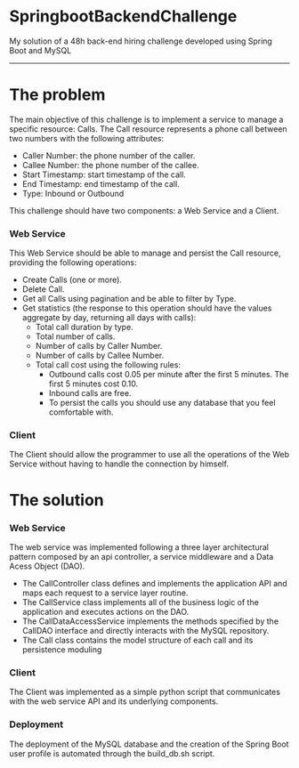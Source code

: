 # SpringbootBackendChallenge
My solution of a 48h back-end hiring challenge developed using Spring Boot and MySQL

-------------------------------------------------------------------------------------------------------------

# The problem

The main objective of this challenge is to implement a service to manage a specific resource: Calls. The Call resource represents a phone call between two numbers with the following attributes:

* Caller Number: the phone number of the caller. 
* Callee Number: the phone number of the callee.
* Start Timestamp: start timestamp of the call.
* End Timestamp: end timestamp of the call.
* Type: Inbound or Outbound

This challenge should have two components: a Web Service and a Client.

### Web Service

This Web Service should be able to manage and persist the Call resource, providing the following operations:

* Create Calls (one or more).
* Delete Call.
* Get all Calls using pagination and be able to filter by Type.
* Get statistics (the response to this operation should have the values aggregate by day, returning all days with calls):
  * Total call duration by type.
  * Total number of calls.
  * Number of calls by Caller Number.
  * Number of calls by Callee Number.
  * Total call cost using the following rules:
    * Outbound calls cost 0.05 per minute after the first 5 minutes. The first 5 minutes cost 0.10. 
    * Inbound calls are free. 
    * To persist the calls you should use any database that you feel comfortable with.
    
### Client

The Client should allow the programmer to use all the operations of the Web Service without having to handle the connection by himself.

# The solution

### Web Service

The web service was implemented following a three layer architectural pattern composed by an api controller, a service middleware and a Data Acess Object (DAO).

* The CallController class defines and implements the application API and maps each request to a service layer routine. 
* The CallService class implements all of the business logic of the application and executes actions on the DAO. 
* The CallDataAccessService implements the methods specified by the CallDAO interface and directly interacts with the MySQL repository.
* The Call class contains the model structure of each call and its persistence moduling

### Client

The Client was implemented as a simple python script that communicates with the web service API and its underlying components. 

### Deployment

The deployment of the MySQL database and the creation of the Spring Boot user profile is automated through the build_db.sh script.

